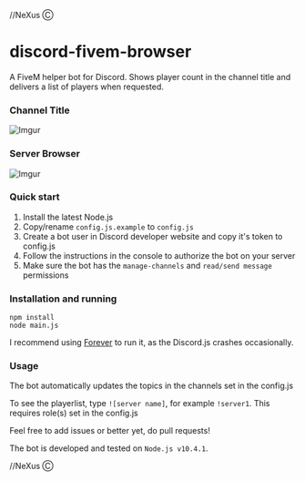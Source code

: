//NeXus Ⓒ

# discord-fivem-browser

A FiveM helper bot for Discord. Shows player count in the channel title and delivers a list of players when requested.

### Channel Title
![Imgur](https://i.imgur.com/CivuAY9.png?1)

### Server Browser
![Imgur](https://i.imgur.com/InoMIPv.png)

### Quick start

1. Install the latest Node.js
2. Copy/rename `config.js.example` to `config.js`
3. Create a bot user in Discord developer website and copy it's token to config.js
4. Follow the instructions in the console to authorize the bot on your server
5. Make sure the bot has the `manage-channels` and `read/send message` permissions

### Installation and running
```
npm install
node main.js
```
I recommend using [Forever](https://github.com/foreverjs/forever) to run it, as the Discord.js crashes occasionally.
### Usage
The bot automatically updates the topics in the channels set in the config.js

To see the playerlist, type `![server name]`, for example `!server1`. This requires role(s) set in the config.js

Feel free to add issues or better yet, do pull requests!

The bot is developed and tested on `Node.js v10.4.1`. 

//NeXus Ⓒ
